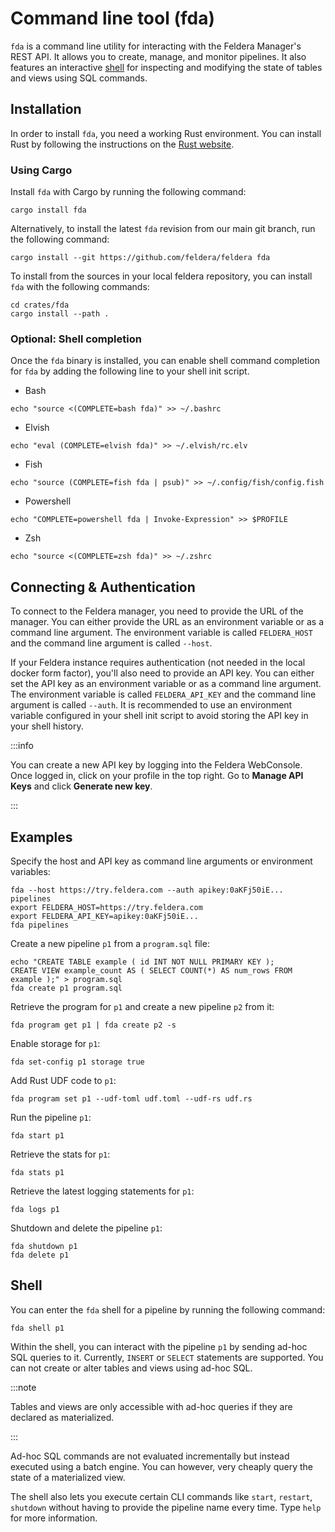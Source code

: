 # Command line tool (fda)

`fda` is a command line utility for interacting with the Feldera Manager's REST API.
It allows you to create, manage, and monitor pipelines. It also features an interactive
[shell](#shell) for inspecting and modifying the state of tables and views using SQL commands.

## Installation

In order to install `fda`, you need a working Rust environment. You can install Rust by following the instructions on
the [Rust website](https://www.rust-lang.org/tools/install).

### Using Cargo

Install `fda` with Cargo by running the following command:

```commandline
cargo install fda
```

Alternatively, to install the latest `fda` revision from our main git branch, run the following command:

```commandline
cargo install --git https://github.com/feldera/feldera fda
```

To install from the sources in your local feldera repository, you can install `fda` with the
following commands:

```commandline
cd crates/fda
cargo install --path .
```

### Optional: Shell completion

Once the `fda` binary is installed, you can enable shell command completion for `fda`
by adding the following line to your shell init script.

* Bash

```commandline
echo "source <(COMPLETE=bash fda)" >> ~/.bashrc
```

* Elvish

```commandline
echo "eval (COMPLETE=elvish fda)" >> ~/.elvish/rc.elv
```

* Fish

```commandline
echo "source (COMPLETE=fish fda | psub)" >> ~/.config/fish/config.fish
```

* Powershell

```commandline
echo "COMPLETE=powershell fda | Invoke-Expression" >> $PROFILE
```

* Zsh

```commandline
echo "source <(COMPLETE=zsh fda)" >> ~/.zshrc
```

## Connecting & Authentication

To connect to the Feldera manager, you need to provide the URL of the manager. You can either provide the URL as an
environment variable or as a command line argument. The environment variable is called `FELDERA_HOST` and the
command line argument is called `--host`.

If your Feldera instance requires authentication (not needed in the local docker form factor), you'll also need to
provide an API key. You can either set the API key as an environment variable or as a command line argument.
The environment variable is called `FELDERA_API_KEY` and the command line argument is called `--auth`.
It is recommended to use an environment variable configured in your shell init script to avoid storing the API
key in your shell history.

:::info

You can create a new API key by logging into the Feldera WebConsole. Once logged in, click on your profile in the top
right. Go to **Manage API Keys** and click **Generate new key**.

:::

## Examples

Specify the host and API key as command line arguments or environment variables:

```commandline
fda --host https://try.feldera.com --auth apikey:0aKFj50iE... pipelines
export FELDERA_HOST=https://try.feldera.com
export FELDERA_API_KEY=apikey:0aKFj50iE...
fda pipelines
```

Create a new pipeline `p1` from a `program.sql` file:

```commandline
echo "CREATE TABLE example ( id INT NOT NULL PRIMARY KEY );
CREATE VIEW example_count AS ( SELECT COUNT(*) AS num_rows FROM example );" > program.sql
fda create p1 program.sql
```

Retrieve the program for `p1` and create a new pipeline `p2` from it:

```commandline
fda program get p1 | fda create p2 -s
```

Enable storage for `p1`:

```commandline
fda set-config p1 storage true
```

Add Rust UDF code to `p1`:

```commandline
fda program set p1 --udf-toml udf.toml --udf-rs udf.rs
```

Run the pipeline `p1`:

```commandline
fda start p1
```

Retrieve the stats for `p1`:

```commandline
fda stats p1
```

Retrieve the latest logging statements for `p1`:

```commandline
fda logs p1
```

Shutdown and delete the pipeline `p1`:

```commandline
fda shutdown p1
fda delete p1
```

## Shell

You can enter the `fda` shell for a pipeline by running the following command:

```commandline
fda shell p1
```

Within the shell, you can interact with the pipeline `p1` by sending ad-hoc SQL queries to it. Currently, `INSERT` or
`SELECT` statements are supported. You can not create or alter tables and views using ad-hoc SQL.

:::note

Tables and views are only accessible with ad-hoc queries if they are declared as materialized.

:::

Ad-hoc SQL commands are not evaluated incrementally but instead executed using a batch engine. You can however,
very cheaply query the state of a materialized view.

The shell also lets you execute certain CLI commands like `start`, `restart`, `shutdown` without having to provide the
pipeline name every time. Type `help` for more information.
